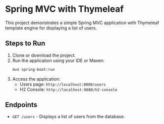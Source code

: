 # Spring MVC with Thymeleaf

This project demonstrates a simple Spring MVC application with Thymeleaf template engine for displaying a list of users.

## Steps to Run

1. Clone or download the project.
2. Run the application using your IDE or Maven:
   ```bash
   mvn spring-boot:run
   ```
3. Access the application:
   - Users page: `http://localhost:8080/users`
   - H2 Console: `http://localhost:8080/h2-console`

## Endpoints

- `GET /users` - Displays a list of users from the database.
